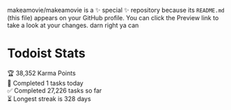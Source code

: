 makeamovie/makeamovie is a ✨ special ✨ repository because its `README.md` (this file) appears on your GitHub profile.
You can click the Preview link to take a look at your changes. darn right ya can

# Todoist Stats

<!-- TODO-IST:START -->
🏆  38,352 Karma Points           
🌸  Completed 1 tasks today           
✅  Completed 27,226 tasks so far           
⏳  Longest streak is 328 days
<!-- TODO-IST:END -->